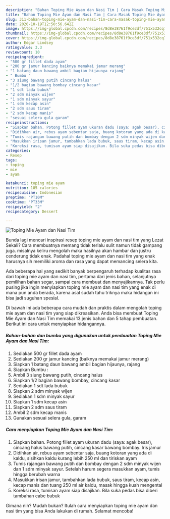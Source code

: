 ```yaml
---
description: "Bahan Toping Mie Ayam dan Nasi Tim | Cara Masak Toping Mie Ayam dan Nasi Tim Yang Sedap"
title: "Bahan Toping Mie Ayam dan Nasi Tim | Cara Masak Toping Mie Ayam dan Nasi Tim Yang Sedap"
slug: 311-bahan-toping-mie-ayam-dan-nasi-tim-cara-masak-toping-mie-ayam-dan-nasi-tim-yang-sedap
date: 2020-10-19T12:50:56.642Z
image: https://img-global.cpcdn.com/recipes/8d8e38761f9ce3df/751x532cq70/toping-mie-ayam-dan-nasi-tim-foto-resep-utama.jpg
thumbnail: https://img-global.cpcdn.com/recipes/8d8e38761f9ce3df/751x532cq70/toping-mie-ayam-dan-nasi-tim-foto-resep-utama.jpg
cover: https://img-global.cpcdn.com/recipes/8d8e38761f9ce3df/751x532cq70/toping-mie-ayam-dan-nasi-tim-foto-resep-utama.jpg
author: Edgar Lindsey
ratingvalue: 3.3
reviewcount: 10
recipeingredient:
- "500 gr fillet dada ayam"
- "200 gr jamur kancing baiknya memakai jamur merang"
- "1 batang daun bawang ambil bagian hijaunya rajang"
- " Bumbu "
- "3 siung bawang putih cincang halus"
- "1/2 bagian bawang bombay cincang kasar"
- "1 sdt lada bubuk"
- "2 sdm minyak wijen"
- "1 sdm minyak sayur"
- "1 sdm kecap asin"
- "2 sdm saus tiram"
- "2 sdm kecap manis"
- "sesuai selera gula garam"
recipeinstructions:
- "Siapkan bahan. Potong fillet ayam ukuran dadu (saya: agak besar), cincang halus bawang putih, cincang kasar bawang bombay. Iris jamur"
- "Didihkan air, rebus ayam sebentar saja, buang kotoran yang ada di kaldu, sisihkan kaldu kurang lebih 250 ml dan tiriskan ayam"
- "Tumis rajangan bawang putih dan bombay dengan 2 sdm minyak wijen dan 1 sdm minyak sayur. Setelah harum segera masukkan ayam, tumis hingga berubah warna"
- "Masukkan irisan jamur, tambahkan lada bubuk, saus tiram, kecap asin, kecap manis dan tuang 250 ml air kaldu, masak hingga kuah mengental"
- "Koreksi rasa, tumisan ayam siap disajikan. Bila suka pedas bisa diberi tambahan cabe bubuk"
categories:
- Resep
tags:
- toping
- mie
- ayam

katakunci: toping mie ayam 
nutrition: 185 calories
recipecuisine: Indonesian
preptime: "PT10M"
cooktime: "PT33M"
recipeyield: "2"
recipecategory: Dessert

---
```



![Toping Mie Ayam dan Nasi Tim](https://img-global.cpcdn.com/recipes/8d8e38761f9ce3df/751x532cq70/toping-mie-ayam-dan-nasi-tim-foto-resep-utama.jpg)

Bunda lagi mencari inspirasi resep toping mie ayam dan nasi tim yang Lezat Sekali? Cara membuatnya memang tidak terlalu sulit namun tidak gampang juga. misalnya keliru mengolah maka hasilnya akan hambar dan justru cenderung tidak enak. Padahal toping mie ayam dan nasi tim yang enak harusnya sih memiliki aroma dan rasa yang dapat memancing selera kita.

Ada beberapa hal yang sedikit banyak berpengaruh terhadap kualitas rasa dari toping mie ayam dan nasi tim, pertama dari jenis bahan, selanjutnya pemilihan bahan segar, sampai cara membuat dan menyajikannya. Tak perlu pusing jika ingin menyiapkan toping mie ayam dan nasi tim yang enak di mana pun anda berada, karena asal sudah tahu triknya maka hidangan ini bisa jadi suguhan spesial.




Di bawah ini ada beberapa cara mudah dan praktis dalam mengolah toping mie ayam dan nasi tim yang siap dikreasikan. Anda bisa membuat Toping Mie Ayam dan Nasi Tim memakai 13 jenis bahan dan 5 tahap pembuatan. Berikut ini cara untuk menyiapkan hidangannya.

<!--inarticleads1-->

##### Bahan-bahan dan bumbu yang digunakan untuk pembuatan Toping Mie Ayam dan Nasi Tim:

1. Sediakan 500 gr fillet dada ayam
1. Sediakan 200 gr jamur kancing (baiknya memakai jamur merang)
1. Siapkan 1 batang daun bawang ambil bagian hijaunya, rajang
1. Siapkan  Bumbu :
1. Ambil 3 siung bawang putih, cincang halus
1. Siapkan 1/2 bagian bawang bombay, cincang kasar
1. Sediakan 1 sdt lada bubuk
1. Siapkan 2 sdm minyak wijen
1. Sediakan 1 sdm minyak sayur
1. Siapkan 1 sdm kecap asin
1. Siapkan 2 sdm saus tiram
1. Ambil 2 sdm kecap manis
1. Gunakan sesuai selera gula, garam




<!--inarticleads2-->

##### Cara menyiapkan Toping Mie Ayam dan Nasi Tim:

1. Siapkan bahan. Potong fillet ayam ukuran dadu (saya: agak besar), cincang halus bawang putih, cincang kasar bawang bombay. Iris jamur
1. Didihkan air, rebus ayam sebentar saja, buang kotoran yang ada di kaldu, sisihkan kaldu kurang lebih 250 ml dan tiriskan ayam
1. Tumis rajangan bawang putih dan bombay dengan 2 sdm minyak wijen dan 1 sdm minyak sayur. Setelah harum segera masukkan ayam, tumis hingga berubah warna
1. Masukkan irisan jamur, tambahkan lada bubuk, saus tiram, kecap asin, kecap manis dan tuang 250 ml air kaldu, masak hingga kuah mengental
1. Koreksi rasa, tumisan ayam siap disajikan. Bila suka pedas bisa diberi tambahan cabe bubuk




Gimana nih? Mudah bukan? Itulah cara menyiapkan toping mie ayam dan nasi tim yang bisa Anda lakukan di rumah. Selamat mencoba!
